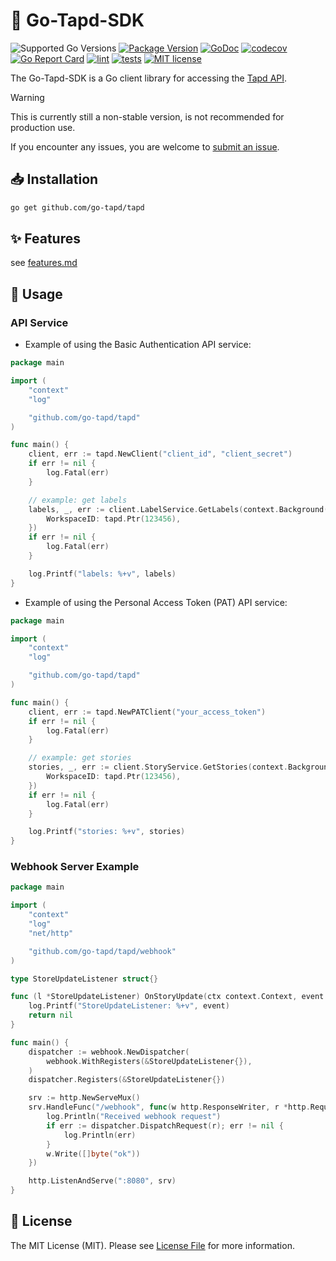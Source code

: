 # 🚀 Go-Tapd-SDK

![Supported Go Versions](https://img.shields.io/badge/Go-%3E%3D1.23-blue)
[![Package Version](https://badgen.net/github/release/go-tapd/tapd/stable)](https://github.com/go-tapd/tapd/releases)
[![GoDoc](https://pkg.go.dev/badge/github.com/go-tapd/tapd)](https://pkg.go.dev/github.com/go-tapd/tapd)
[![codecov](https://codecov.io/gh/go-tapd/tapd/graph/badge.svg?token=QPTHZ5L9GT)](https://codecov.io/gh/go-tapd/tapd)
[![Go Report Card](https://goreportcard.com/badge/github.com/go-tapd/tapd)](https://goreportcard.com/report/github.com/go-tapd/tapd)
[![lint](https://github.com/go-tapd/tapd/actions/workflows/lint.yml/badge.svg)](https://github.com/go-tapd/tapd/actions/workflows/lint.yml)
[![tests](https://github.com/go-tapd/tapd/actions/workflows/test.yml/badge.svg)](https://github.com/go-tapd/tapd/actions/workflows/test.yml)
[![MIT license](https://img.shields.io/badge/license-MIT-brightgreen.svg)](https://opensource.org/licenses/MIT)

The Go-Tapd-SDK is a Go client library for accessing the [Tapd API](https://www.tapd.cn/).

> [!WARNING]  
> This is currently still a non-stable version, is not recommended for production use. 

If you encounter any issues, you are welcome to [submit an issue](https://github.com/go-tapd/tapd/issues/new).

## 📥 Installation

```bash
go get github.com/go-tapd/tapd
```

## ✨ Features

see [features.md](features.md)

## 🔧 Usage

### API Service

- Example of using the Basic Authentication API service:

```go
package main

import (
	"context"
	"log"

	"github.com/go-tapd/tapd"
)

func main() {
	client, err := tapd.NewClient("client_id", "client_secret")
	if err != nil {
		log.Fatal(err)
	}

	// example: get labels
	labels, _, err := client.LabelService.GetLabels(context.Background(), &tapd.GetLabelsRequest{
		WorkspaceID: tapd.Ptr(123456),
	})
	if err != nil {
		log.Fatal(err)
	}

	log.Printf("labels: %+v", labels)
}
```

- Example of using the Personal Access Token (PAT) API service:

```go
package main

import (
	"context"
	"log"

	"github.com/go-tapd/tapd"
)

func main() {
	client, err := tapd.NewPATClient("your_access_token")
	if err != nil {
		log.Fatal(err)
	}

	// example: get stories
	stories, _, err := client.StoryService.GetStories(context.Background(), &tapd.GetStoriesRequest{
		WorkspaceID: tapd.Ptr(123456),
	})
	if err != nil {
		log.Fatal(err)
	}

	log.Printf("stories: %+v", stories)
}
```

### Webhook Server Example

```go
package main

import (
	"context"
	"log"
	"net/http"

	"github.com/go-tapd/tapd/webhook"
)

type StoreUpdateListener struct{}

func (l *StoreUpdateListener) OnStoryUpdate(ctx context.Context, event *webhook.StoryUpdateEvent) error {
	log.Printf("StoreUpdateListener: %+v", event)
	return nil
}

func main() {
	dispatcher := webhook.NewDispatcher(
		webhook.WithRegisters(&StoreUpdateListener{}),
	)
	dispatcher.Registers(&StoreUpdateListener{})

	srv := http.NewServeMux()
	srv.HandleFunc("/webhook", func(w http.ResponseWriter, r *http.Request) {
		log.Println("Received webhook request")
		if err := dispatcher.DispatchRequest(r); err != nil {
			log.Println(err)
		}
		w.Write([]byte("ok"))
	})

	http.ListenAndServe(":8080", srv)
}
```

## 📜 License

The MIT License (MIT). Please see [License File](LICENSE) for more information.